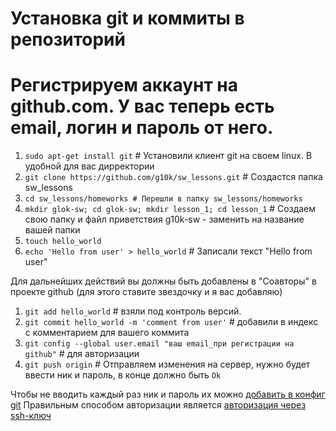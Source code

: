 # Установка git и коммиты в репозиторий

# Регистрируем аккаунт на github.com. У вас теперь есть email, логин и пароль от него.

1. `sudo apt-get install git` # Установили клиент git на своем linux.
В удобной для вас дирректории
1. `git clone https://github.com/g10k/sw_lessons.git` # Создастся папка sw_lessons
1. `cd sw_lessons/homeworks # Перешли в папку sw_lessons/homeworks`
1.  `mkdir glok-sw; cd glok-sw; mkdir lesson_1; cd lesson_1` # Создаем свою папку и файл приветствия g10k-sw - заменить на название вашей папки
1. `touch hello_world`
1. `echo 'Hello from user' > hello_world` # Записали текст "Hello from user"

Для дальнейших действий вы должны быть добавлены в "Соавторы" в проекте github (для этого ставите звездочку и я вас добавляю)

1. `git add hello_world` # взяли под контроль версий.
1. `git commit hello_world -m 'comment from user'` # добавили в индекс с комментарием для вашего коммита
1. `git config --global user.email "ваш email_при регистрации на github"` # для авторизации
1. `git push origin` # Отправляем изменения на сервер, нужно будет ввести ник и пароль, в конце должно быть `Ok`

Чтобы не вводить каждый раз ник и пароль их можно [добавить в конфиг git](https://git-scm.com/book/ru/v1/%D0%92%D0%B2%D0%B5%D0%B4%D0%B5%D0%BD%D0%B8%D0%B5-%D0%9F%D0%B5%D1%80%D0%B2%D0%BE%D0%BD%D0%B0%D1%87%D0%B0%D0%BB%D1%8C%D0%BD%D0%B0%D1%8F-%D0%BD%D0%B0%D1%81%D1%82%D1%80%D0%BE%D0%B9%D0%BA%D0%B0-Git)
Правильным способом авторизации является [авторизация через ssh-ключ](https://help.github.com/articles/generating-an-ssh-key/)

